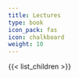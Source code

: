 ```yaml
---
title: Lectures
type: book
icon_pack: fas
icon: chalkboard
weight: 10
---
```


{{< list_children >}}
